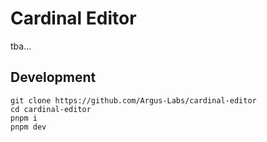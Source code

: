 # Cardinal Editor
tba...

## Development
```shell
git clone https://github.com/Argus-Labs/cardinal-editor
cd cardinal-editor
pnpm i
pnpm dev
```
